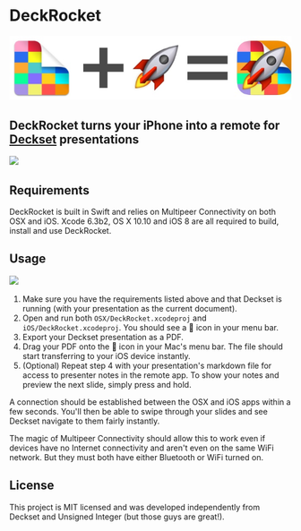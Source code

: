 # DeckRocket

![](design/math.jpg)

## DeckRocket turns your iPhone into a remote for [Deckset](http://decksetapp.com) presentations

![](demo.gif)

## Requirements

DeckRocket is built in Swift and relies on Multipeer Connectivity on both OSX and iOS. Xcode 6.3b2, OS X 10.10 and iOS 8 are all required to build, install and use DeckRocket.

## Usage

![](dragdrop.gif)

1. Make sure you have the requirements listed above and that Deckset is running (with your presentation as the current document).
2. Open and run both `OSX/DeckRocket.xcodeproj` and `iOS/DeckRocket.xcodeproj`. You should see a :rocket: icon in your menu bar.
3. Export your Deckset presentation as a PDF.
4. Drag your PDF onto the :rocket: icon in your Mac's menu bar. The file should start transferring to your iOS device instantly.
5. (Optional) Repeat step 4 with your presentation's markdown file for access to presenter notes in the remote app. To show your notes and preview the next slide, simply press and hold.

A connection should be established between the OSX and iOS apps within a few seconds. You'll then be able to swipe through your slides and see Deckset navigate to them fairly instantly.

The magic of Multipeer Connectivity should allow this to work even if devices have no Internet connectivity and aren't even on the same WiFi network. But they must both have either Bluetooth or WiFi turned on.

## License

This project is MIT licensed and was developed independently from Deckset and Unsigned Integer (but those guys are great!).
